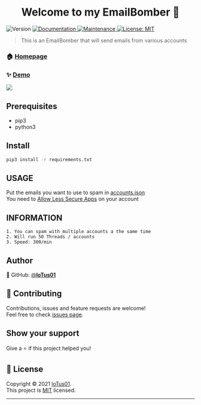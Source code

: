 <h1 align="center">Welcome to my EmailBomber 👋</h1>
<p>
  <img alt="Version" src="https://img.shields.io/badge/version-1.1-blue.svg?cacheSeconds=2592000" />
  <a href="https://github.com/kefranabg/readme-md-generator#readme" target="_blank">
    <img alt="Documentation" src="https://img.shields.io/badge/documentation-yes-brightgreen.svg" />
  </a>
  <a href="https://github.com/kefranabg/readme-md-generator/graphs/commit-activity" target="_blank">
    <img alt="Maintenance" src="https://img.shields.io/badge/Maintained%3F-yes-green.svg" />
  </a>
  <a href="https://github.com/loTus04/EmailBomber/blob/main/LICENSE" target="_blank">
    <img alt="License: MIT" src="https://img.shields.io/github/license/loTus04/EmailBomber" />
  </a>
</p>

> This is an EmailBomber that will send emails from various accounts

### 🏠 [Homepage](https://github.com/loTus04/EmailBomber/blob/main/README.md)

### ✨ [Demo](https://media.discordapp.net/attachments/919204721024204820/919236136457633892/Capture.png)
<img src="https://media.discordapp.net/attachments/919204721024204820/919236136457633892/Capture.png" />

## Prerequisites

- pip3
- python3

## Install

```sh
pip3 install -r requirements.txt
```

## USAGE

   Put the emails you want to use to spam in [accounts.json](https://github.com/loTus04/EmailBomber/blob/main/EmailBomber/accounts.json)<br />
   You need to [Allow Less Secure Apps](https://www.youtube.com/watch?v=Ee7PDsbfOUI) on your account


## INFORMATION

 ```
 1. You can spam with multiple accounts a the same time
 2. Will run 50 Threads / accounts
 3. Speed: 300/min
```


## Author

👤 GitHub: [@**loTus01**](https://github.com/loTus04)

## 🤝 Contributing

Contributions, issues and feature requests are welcome!<br />Feel free to check [issues page](https://github.com/loTus04/EmailBomber/issues).

## Show your support

Give a ⭐️ if this project helped you!

## 📝 License

Copyright © 2021 [loTus01](https://github.com/loTus04).<br />
This project is [MIT](https://github.com/kefranabg/readme-md-generator/blob/master/LICENSE) licensed.

***
